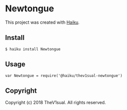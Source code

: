 # Newtongue

This project was created with [Haiku](https://haiku.ai).

## Install

```
$ haiku install Newtongue
```

## Usage

```
var Newtongue = require('@haiku/thev1sual-newtongue')
```

## Copyright

Copyright (c) 2018 TheV1sual. All rights reserved.